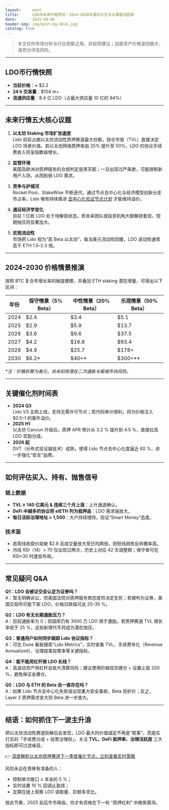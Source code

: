 ```yaml
---
layout:     post
title:      LDO币未来价格预测：2024–2030年潜在价位与关键驱动因素
date:       2025-09-05
header-img: img/post-bg-desk.jpg
catalog: true
---
```


> 本文仅作市场分析与行业观察之用，非投资建议；加密资产价格波动极大，请充分评估风险。

---

## LDO币行情快照
- **当前价格**：≈ $2.2  
- **24 h 交易量**：$104 m+  
- **流通供应量**：8.4 亿 LDO（占最大供应量 10 亿的 84%）  

---

## 未来行情五大核心议题
1. **以太坊 Staking 市场扩张速度**  
   Lido 目前占据以太坊流动性质押赛道最大份额，锁仓市值（TVL）直接决定 LDO 场景价值。若以太坊网络质押率由 25% 提升至 50%，LDO 的协议手续费收入将呈指数级增长。  

2. **监管环境**  
   美国及欧洲对质押服务的合规判定是黑天鹅；一旦出现过严条款，可能限制新用户入场，从而削弱 LDO 需求。  

3. **竞争与护城河**  
   Rocket Pool、StakeWise 不断迭代，通过节点去中心化与经济模型创新分走市占率。Lido 唯有持续推进 [去中心化验证节点计划](https://okxdog.com/) 才能维持溢价。  

4. **通证经济学变化**  
   目前 1 亿枚 LDO 处于待解锁状态，若未来团队或投资机构大额解锁套现，短期抛压将显著加大。  

5. **宏观流动性**  
   市场把 Lido 视为“高 Beta 以太坊”，每当美元流动性回暖，LDO 波动性通常高于 ETH 1.5–2.3 倍。

---

## 2024–2030 价格情景推演
按照 BTC 复合年增长率的梯度建模，并叠加 ETH staking 潜在增量，可得出以下区间：

| 年份 | 保守情景（5% Beta） | 中性情景（20% Beta） | 乐观情景（50% Beta） |
| ---- | ------------------- | -------------------- | -------------------- |
| 2024 | $2.4                | $3.4                 | $5.1                 |
| 2025 | $2.9                | $5.9                 | $13.7                |
| 2026 | $3.6                | $9.6                 | $37.5                |
| 2027 | $4.2                | $16.8                | $93.4                |
| 2028 | $4.9                | $25.7                | $178+                |
| 2030 | $6.2*               | $40+*                | $300+**              |

_\*注：价格折算为美元，尚未扣除潜在二次通胀与极端市场风险。_

---

## 关键催化剂时间表
- **2024 Q3**  
  Lido V3 主网上线，支持无需许可节点；若代码审计顺利，将为价格注入 $0.5–1 的事件溢价。  
- **2025 H1**  
  以太坊 Cancun 升级后，质押 APR 预计从 3.2 % 提升到 4.5 %，直接拉高 LDO 奖励分成。  
- **2026 起**  
  DVT（分布式验证器技术）成熟，使得 Lido 节点去中心化度逼近 60 %，进一步强化“安全”品牌。

---

## 如何评估买入、持有、抛售信号
### 链上数据
- **TVL ≥ 140 亿美元 & 连续三个月上涨**：上升通道确认。  
- **DeFi 中越多的协议将 stETH 列为抵押品**：LDO 需求端放大。  
- **每日活跃治理地址 > 1,500**：大户持续增持，验证“Smart Money”态度。

### 技术面
- 若周线收盘价突破 $2.8 且成交量放大至日均两倍，则短线趋势反转概率高。  
- 月线 RSI（14）> 70 仅出现过两次，历史上对应 42 天调整期；保守者可在 RSI<30 时逢低布局。

---

## 常见疑问 Q&A

**Q1：LDO 会被证交会认定为证券吗？**  
A：暂无明确诉讼，但美国法院对质押服务商态度将决定生死；若被判为证券，美国交易所可能下架 LDO，价格日跌幅可达 25–35 %。

**Q2：LDO 有无长期通胀压力？**  
A：目前通胀率为 0；但国库仍有 3000 万 LDO 用于激励。若质押赛道 TVL 增长率低于 25 %，这些新增代币将成为潜在抛压。

**Q3：普通用户如何同步跟踪 Lido 协议指标？**  
A：可在 Dune 看板搜索“Lido Metrics”，实时查看 TVL、手续费年化（Revenue Annualized）、治理提案投票率等关键指标。

**Q4：能不能用杠杆做 LDO 长线？**  
A：高波动资产用杠杆会放大清算风险；建议使用阶梯现货建仓 + 设置止盈 200 %，避免保证金爆仓。  

**Q5：LDO 与 ETH 的 Beta 会一直存在吗？**  
A：如果 Lido 节点去中心化失败或出现重大安全事故，Beta 将折价；反之，Layer 2 质押需求变大则 Beta 进一步放大。

---

## 结语：如何抓住下一波主升浪  
把以太坊流动性赛道拆解后会发现，LDO 最大的价值锚定不再是“叙事”，而是实打实的「手续费分成 + 投票治理权」。关注 **TVL、DeFi 抵押率、治理活跃度** 三大指标即可过滤噪音。  

👉 [深度解析以太坊质押赛道下一季度催化节点，立刻查看实时策略](https://okxdog.com/)  

风险永远在青睐有准备的人：  
- 控制单次敞口 ≤ 本金的 5 %；  
- 实时设置 10 % 回调止盈线；  
- 定期在链上观察 LDO 调取量、巨鲸多空比。  

按此节奏，2025 前后牛市再临，你才有资格在下一轮 “质押红利” 中微笑离场。